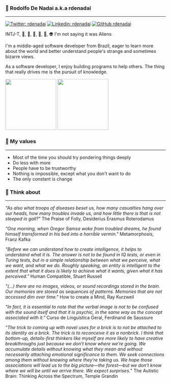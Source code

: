 ### 🤖 Rodolfo De Nadai a.k.a rdenadai
---

[![Twitter: rdenadai](https://img.shields.io/twitter/follow/rdenadai?style=social)](https://twitter.com/rdenadai)
[![Linkedin: rdenadai](https://img.shields.io/badge/-rdenadai-blue?style=flat-square&logo=Linkedin&logoColor=white&link=https://www.linkedin.com/in/rdenadai/)](https://www.linkedin.com/in/rdenadai/)
[![GitHub rdenadai](https://img.shields.io/github/followers/rdenadai?label=follow&style=social)](https://github.com/rdenadai)

INTJ-T, 🐍, 🦀, 🐫, 🤖, 🍺, 👽 I'm not saying it was Aliens

I'm a middle-aged software developer from Brazil, eager to learn more about the world and better understand people's strange and sometimes bizarre views.

As a software developer, I enjoy building programs to help others. The thing that really drives me is the pursuit of knowledge.

<div align="left">
  <img height="160em" src="https://github-readme-stats.vercel.app/api?username=rdenadai&show_icons=true&theme=dracula&include_all_commits=true&count_private=true" />
  <img height="160em" src="https://github-readme-stats.vercel.app/api/top-langs/?username=rdenadai&layout=compact&theme=dracula&langs_count=8&hide=jupyter%20notebook,html" />
</div>


### 🧐 My values
---

 - Most of the time you should try pondering things deeply
 - Do less with more
 - People have to be trustworthy
 - Nothing is impossible, except what you don't want to do
 - The only constant is change

### 🤯 Think about
---

*"As also what troops of diseases beset us, how many casualties hang over our heads, how many troubles invade us, and how little there is that is not steeped in gall?"* The Praise of Folly, Desiderius Erasmus Roterodamus

*"One morning, when Gregor Samsa woke from troubled dreams, he found himself transformed in his bed into a horrible vermin."* Metamorphosis, Franz Kafka

*"Before we can understand how to create intelligence, it helps to understand what it is. The answer is not to be found in IQ tests, or even in Turing tests, but in a simple relationship between what we perceive, what we want, and what we do. Roughly speaking, an entity is intelligent to the extent that what it does is likely to achieve what it wants, given what it has perceived."* Human Compatible, Stuart Russell

*"(...) there are no images, videos, or sound recordings stored in the brain. Our memories are stored as sequences of patterns. Memories that are not accessed dim over time."* How to create a Mind, Ray Kurzweil

*"In fact, it is essential to note that the verbal image is not to be confused with the sound itself and that it is psychic, in the same way as the concept associated with it."* Curso de Linguística Geral, Ferdinand de Saussure

*"The trick to coming up with novel uses for a brick is to not be attached to its identity as a brick. The trick is to reconceive it as a nonbrick.
I think that bottom-up, details-first thinkers like myself are more likely to have creative breakthroughs just because we don’t know where we’re going. We accumulate details without knowing what they mean and without necessarily attaching emotional significance to them. We seek connections among them without knowing where they’re taking us. We hope those associations will lead us to the big picture—the forest—but we don’t know where we will be until we arrive there. We expect surprises.*" The Autistic Brain: Thinking Across the Spectrum, Temple Grandin 
